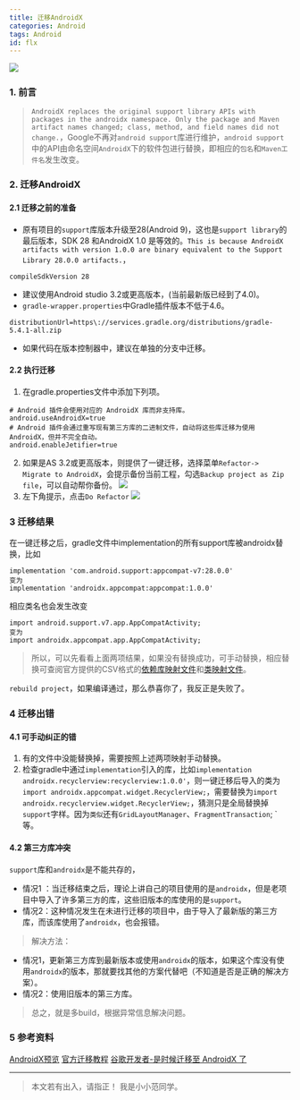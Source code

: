 ```yaml
---
title: 迁移AndroidX
categories: Android
tags: Android
id: flx
---
```

![](https://i.loli.net/2020/06/17/e9SXUWTyrPiVMN5.png)
<!-- more -->
### 1. 前言
> `AndroidX replaces the original support library APIs with packages in the androidx namespace. Only the package and Maven artifact names changed; class, method, and field names did not change.`，Google不再对`android support`库进行维护，`android support`中的API由命名空间`AndroidX`下的软件包进行替换，即相应的`包名`和`Maven工件名`发生改变。


### 2. 迁移AndroidX
#### 2.1 迁移之前的准备
- 原有项目的`support`库版本升级至28(Android 9)，这也是`support library`的最后版本，SDK 28 和AndroidX 1.0 是等效的。`This is because AndroidX artifacts with version 1.0.0 are binary equivalent to the Support Library 28.0.0 artifacts.`，

```
compileSdkVersion 28
```

- 建议使用Android studio 3.2或更高版本，(当前最新版已经到了4.0)。
- `gradle-wrapper.properties`中Gradle插件版本不低于4.6。

```
distributionUrl=https\://services.gradle.org/distributions/gradle-5.4.1-all.zip
```

- 如果代码在版本控制器中，建议在单独的分支中迁移。
#### 2.2 执行迁移
1. 在gradle.properties文件中添加下列项。

```
# Android 插件会使用对应的 AndroidX 库而非支持库。
android.useAndroidX=true
# Android 插件会通过重写现有第三方库的二进制文件，自动将这些库迁移为使用 AndroidX，但并不完全自动。
android.enableJetifier=true
```

2. 如果是AS 3.2或更高版本，则提供了一键迁移，选择菜单`Refactor-> Migrate to AndroidX`，会提示备份当前工程，勾选`Backup project as Zip file`，可以自动帮你备份。
![](https://i.loli.net/2020/06/17/pODBjRtxs327Ggw.png)
3. 左下角提示，点击`Do Refactor`
![](https://i.loli.net/2020/06/17/sWOgrdKR4PycnQt.png)

### 3 迁移结果
在一键迁移之后，gradle文件中implementation的所有support库被androidx替换，比如
```
implementation 'com.android.support:appcompat-v7:28.0.0' 
变为
implementation 'androidx.appcompat:appcompat:1.0.0'
```
相应类名也会发生改变
```
import android.support.v7.app.AppCompatActivity;
变为
import androidx.appcompat.app.AppCompatActivity;
```
> 所以，可以先看看上面两项结果，如果没有替换成功，可手动替换，相应替换可查阅官方提供的CSV格式的[依赖库映射文件](https://developer.android.google.cn/topic/libraries/support-library/downloads/androidx-artifact-mapping.csv)和[类映射文件](https://developer.android.google.cn/topic/libraries/support-library/downloads/androidx-class-mapping.csv)。

`rebuild project`，如果编译通过，那么恭喜你了，我反正是失败了。
### 4 迁移出错
#### 4.1 可手动纠正的错
1. 有的文件中没能替换掉，需要按照上述两项映射手动替换。
2. 检查gradle中通过`implementation`引入的库，比如`implementation androidx.recyclerview:recyclerview:1.0.0'`，则一键迁移后导入的类为`import androidx.appcompat.widget.RecyclerView;`，需要替换为`import androidx.recyclerview.widget.RecyclerView;`，猜测只是全局替换掉`support`字样。因为`类似`还有`GridLayoutManager`、`FragmentTransaction`;
`等。

#### 4.2 第三方库冲突
`support`库和`androidx`是不能共存的，
- 情况1 ：当迁移结束之后，理论上讲自己的项目使用的是`androidx`，但是老项目中导入了许多第三方的库，这些旧版本的库使用的是`support`。
- 情况2：这种情况发生在未进行迁移的项目中，由于导入了最新版的第三方库，而该库使用了`androidx`，也会报错。

> 解决方法：

- 情况1，更新第三方库到最新版本或使用`androidx`的版本，如果这个库没有使用`androidx`的版本，那就要找其他的方案代替吧（不知道是否是正确的解决方案）。
- 情况2：使用旧版本的第三方库。

> 总之，就是多build，根据异常信息解决问题。

### 5 参考资料
[AndroidX预览](https://developer.android.google.cn/jetpack/androidx)
[官方迁移教程](https://developer.android.google.cn/jetpack/androidx/migrate)
[谷歌开发者-是时候迁移至 AndroidX 了](https://www.jianshu.com/p/04389c42792d)

--- 
> 本文若有出入，请指正！
> 我是小小范同学。